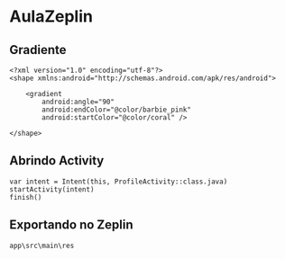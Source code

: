 # AulaZeplin

## Gradiente

```
<?xml version="1.0" encoding="utf-8"?>
<shape xmlns:android="http://schemas.android.com/apk/res/android">

    <gradient
        android:angle="90"
        android:endColor="@color/barbie_pink"
        android:startColor="@color/coral" />

</shape>
```

## Abrindo Activity

```
var intent = Intent(this, ProfileActivity::class.java)
startActivity(intent)
finish()
```
## Exportando no Zeplin
```
app\src\main\res
```
